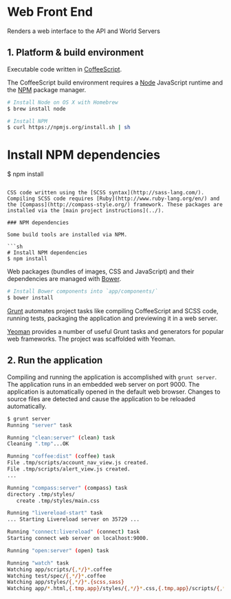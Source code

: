 # Web Front End

Renders a web interface to the API and World Servers

## 1. Platform & build environment

Executable code written in [CoffeeScript](http://coffeescript.org/).

The CoffeeScript build environment requires a [Node](http://nodejs.org/) JavaScript runtime and the [NPM](https://npmjs.org/) package manager.

```sh
# Install Node on OS X with Homebrew
$ brew install node

# Install NPM
$ curl https://npmjs.org/install.sh | sh
```

# Install NPM dependencies
$ npm install
```

CSS code written using the [SCSS syntax](http://sass-lang.com/). Compiling SCSS code requires [Ruby](http://www.ruby-lang.org/en/) and the [Compass](http://compass-style.org/) framework. These packages are installed via the [main project instructions](../).

### NPM dependencies

Some build tools are installed via NPM.

```sh
# Install NPM dependencies
$ npm install
```

Web packages (bundles of images, CSS and JavaScript) and their dependencies are managed with [Bower](http://twitter.github.com/bower/).

```sh
# Install Bower components into `app/components/`
$ bower install
```

[Grunt](http://gruntjs.com/) automates project tasks like compiling CoffeeScript and SCSS code, running tests, packaging the application and previewing it in a web server.

[Yeoman](http://yeoman.io/) provides a number of useful Grunt tasks and generators for popular web frameworks. The project was scaffolded with Yeoman.

## 2. Run the application

Compiling and running the application is accomplished with `grunt server`. The application runs in an embedded web server on port 9000. The application is automatically opened in the default web browser. Changes to source files are detected and cause the application to be reloaded automatically.

```sh
$ grunt server
Running "server" task

Running "clean:server" (clean) task
Cleaning ".tmp"...OK

Running "coffee:dist" (coffee) task
File .tmp/scripts/account_nav_view.js created.
File .tmp/scripts/alert_view.js created.
...

Running "compass:server" (compass) task
directory .tmp/styles/
   create .tmp/styles/main.css

Running "livereload-start" task
... Starting Livereload server on 35729 ...

Running "connect:livereload" (connect) task
Starting connect web server on localhost:9000.

Running "open:server" (open) task

Running "watch" task
Watching app/scripts/{,*/}*.coffee
Watching test/spec/{,*/}*.coffee
Watching app/styles/{,*/}*.{scss,sass}
Watching app/*.html,{.tmp,app}/styles/{,*/}*.css,{.tmp,app}/scripts/{,*/}*.js,app/images/{,*/}*.{png,jpg,jpeg,webp}


```
